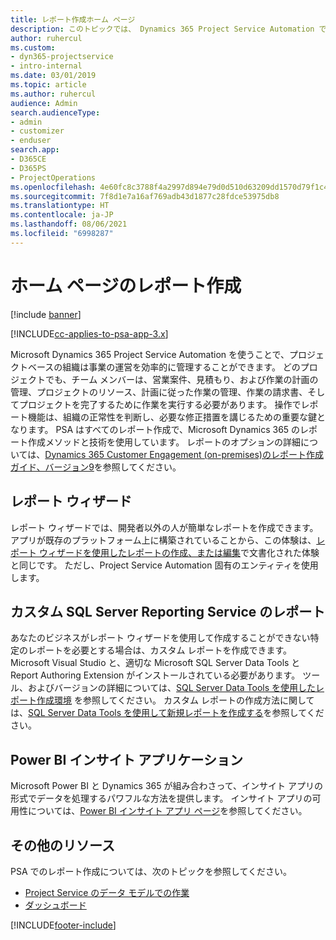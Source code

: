 ```yaml
---
title: レポート作成ホーム ページ
description: このトピックでは、 Dynamics 365 Project Service Automation でのレポート作成に関する情報へのリンクを提供します。
author: ruhercul
ms.custom:
- dyn365-projectservice
- intro-internal
ms.date: 03/01/2019
ms.topic: article
ms.author: ruhercul
audience: Admin
search.audienceType:
- admin
- customizer
- enduser
search.app:
- D365CE
- D365PS
- ProjectOperations
ms.openlocfilehash: 4e60fc8c3788f4a2997d894e79d0d510d63209dd1570d79f1c43c2814d8ab819
ms.sourcegitcommit: 7f8d1e7a16af769adb43d1877c28fdce53975db8
ms.translationtype: HT
ms.contentlocale: ja-JP
ms.lasthandoff: 08/06/2021
ms.locfileid: "6998287"
---
```

# <a name="reporting-home-page"></a>ホーム ページのレポート作成

[!include [banner](../includes/psa-now-project-operations.md)]

[!INCLUDE[cc-applies-to-psa-app-3.x](../includes/cc-applies-to-psa-app-3x.md)]

Microsoft Dynamics 365 Project Service Automation を使うことで、プロジェクトベースの組織は事業の運営を効率的に管理することができます。 どのプロジェクトでも、チーム メンバーは、営業案件、見積もり、および作業の計画の管理、プロジェクトのリソース、計画に従った作業の管理、作業の請求書、そしてプロジェクトを完了するために作業を実行する必要があります。 操作でレポート機能は、組織の正常性を判断し、必要な修正措置を講じるための重要な鍵となります。 PSA はすべてのレポート作成で、Microsoft Dynamics 365 のレポート作成メソッドと技術を使用しています。 レポートのオプションの詳細については、[Dynamics 365 Customer Engagement (on-premises)のレポート作成ガイド、バージョン9](/dynamics365/customerengagement/on-premises/analytics/reporting-analytics-with-dynamics-365)を参照してください。

## <a name="report-wizard"></a>レポート ウィザード

レポート ウィザードでは、開発者以外の人が簡単なレポートを作成できます。 アプリが既存のプラットフォーム上に構築されていることから、この体験は、[レポート ウィザードを使用したレポートの作成、または編集](/dynamics365/customerengagement/on-premises/basics/create-edit-copy-report-wizard)で文書化された体験と同じです。 ただし、Project Service Automation 固有のエンティティを使用します。

## <a name="custom-sql-server-reporting-services-reports"></a>カスタム SQL Server Reporting Service のレポート

あなたのビジネスがレポート ウィザードを使用して作成することができない特定のレポートを必要とする場合は、カスタム レポートを作成できます。 Microsoft Visual Studio と、適切な Microsoft SQL Server Data Tools と Report Authoring Extension がインストールされている必要があります。 ツール、およびバージョンの詳細については、[SQL Server Data Tools を使用したレポート作成環境](/dynamics365/customerengagement/on-premises/analytics/report-writing-environment-using-sql-server-data-tools) を参照してください。 カスタム レポートの作成方法に関しては、[SQL Server Data Tools を使用して新規レポートを作成する](/dynamics365/customerengagement/on-premises/analytics/create-a-new-report-using-sql-server-data-tools)を参照してください。

## <a name="power-bi-insights-apps"></a>Power BI インサイト アプリケーション

Microsoft Power BI と Dynamics 365 が組み合わさって、インサイト アプリの形式でデータを処理するパワフルな方法を提供します。 インサイト アプリの可用性については、[Power BI インサイト アプリ ページ](https://powerbi.microsoft.com/power-bi-insights-apps/)を参照してください。


## <a name="additional-resources"></a>その他のリソース
PSA でのレポート作成については、次のトピックを参照してください。

- [Project Service のデータ モデルでの作業](reports-working-project-service-data-model.md)
- [ダッシュボード](reports-dashboards.md)



[!INCLUDE[footer-include](../includes/footer-banner.md)]